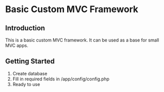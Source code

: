 # Basic Custom MVC Framework
## Introduction
This is a basic custom MVC framework. It can be used as a base for small MVC apps.

## Getting Started
1. Create database
2. Fill in required fields in /app/config/config.php
3. Ready to use
